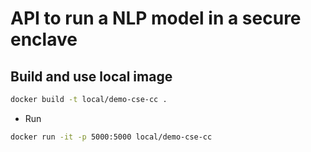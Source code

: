 # API to run a NLP model in a secure enclave

## Build and use local image

```bash
docker build -t local/demo-cse-cc .
```

* Run

```bash
docker run -it -p 5000:5000 local/demo-cse-cc
```
